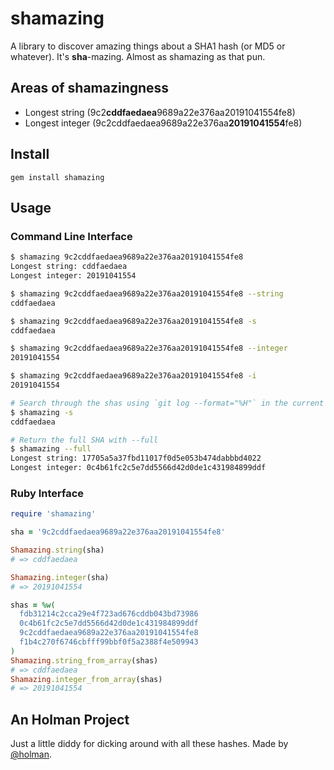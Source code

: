 # shamazing

A library to discover amazing things about a SHA1 hash (or MD5 or whatever).
It's **sha**-mazing. Almost as shamazing as that pun.

## Areas of shamazingness

- Longest string (9c2**cddfaedaea**9689a22e376aa20191041554fe8)
- Longest integer (9c2cddfaedaea9689a22e376aa**20191041554**fe8)

## Install

    gem install shamazing

## Usage

### Command Line Interface

```sh
$ shamazing 9c2cddfaedaea9689a22e376aa20191041554fe8
Longest string: cddfaedaea
Longest integer: 20191041554

$ shamazing 9c2cddfaedaea9689a22e376aa20191041554fe8 --string
cddfaedaea

$ shamazing 9c2cddfaedaea9689a22e376aa20191041554fe8 -s
cddfaedaea

$ shamazing 9c2cddfaedaea9689a22e376aa20191041554fe8 --integer
20191041554

$ shamazing 9c2cddfaedaea9689a22e376aa20191041554fe8 -i
20191041554

# Search through the shas using `git log --format="%H"` in the current directory.
$ shamazing -s
cddfaedaea

# Return the full SHA with --full
$ shamazing --full
Longest string: 17705a5a37fbd11017f0d5e053b474dabbbd4022
Longest integer: 0c4b61fc2c5e7dd5566d42d0de1c431984899ddf
```

### Ruby Interface

```ruby
require 'shamazing'

sha = '9c2cddfaedaea9689a22e376aa20191041554fe8'

Shamazing.string(sha)
# => cddfaedaea

Shamazing.integer(sha)
# => 20191041554

shas = %w(
  fdb31214c2cca29e4f723ad676cddb043bd73986
  0c4b61fc2c5e7dd5566d42d0de1c431984899ddf
  9c2cddfaedaea9689a22e376aa20191041554fe8
  f1b4c270f6746cbfff99bbf0f5a2388f4e509943
)
Shamazing.string_from_array(shas)
# => cddfaedaea
Shamazing.integer_from_array(shas)
# => 20191041554
```

## An Holman Project

Just a little diddy for dicking around with all these hashes. Made by
[@holman](https://twitter.com/holman).